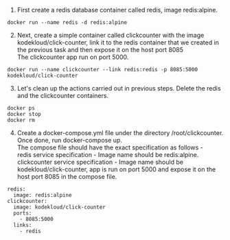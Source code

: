 1. First create a redis database container called redis, image redis:alpine.   
```
docker run --name redis -d redis:alpine
```
2. Next, create a simple container called clickcounter with the image kodekloud/click-counter, link it to the redis container that we created in the previous task and then expose it on the host port 8085   
The clickcounter app run on port 5000.   
```
docker run --name clickcounter --link redis:redis -p 8085:5000 kodekloud/click-counter
```
3. Let's clean up the actions carried out in previous steps. Delete the redis and the clickcounter containers.   
```
docker ps 
docker stop 
docker rm
```
4. Create a docker-compose.yml file under the directory /root/clickcounter. Once done, run docker-compose up.   
The compose file should have the exact specification as follows -   
redis service specification - Image name should be redis:alpine.
clickcounter service specification - Image name should be kodekloud/click-counter, app is run on port 5000 and expose it on the host port 8085 in the compose file.
```
redis:
  image: redis:alpine
clickcounter:
  image: kodekloud/click-counter
  ports:
    - 8085:5000
  links:
    - redis
```